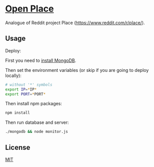# [Open Place](http://openplace.byport.me/)

Analogue of Reddit project Place (https://www.reddit.com/r/place/).

## Usage

Deploy:

First you need to [install MongoDB](https://docs.mongodb.com/manual/installation/).

Then set the environment variables (or skip if you are going to deploy locally):

```bash
# without '*' symbols
export IP=*IP*
export PORT=*PORT*
```

Then install npm packages:

```bash
npm install
```

Then run database and server:

```bash
./mongodb && node monitor.js
```

## License

[MIT](/LICENSE)
